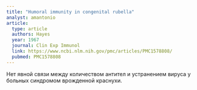```yaml
---
title: "Humoral immunity in congenital rubella"
analyst: amantonio
article:
  type: article
  authors: Hayes
  year: 1967
  journal: Clin Exp Immunol
  link: https://www.ncbi.nlm.nih.gov/pmc/articles/PMC1578808/
  pubmed: PMC1578808
---
```


Нет явной связи между количеством антител и устранением вируса у больных синдромом врожденной краснухи.
